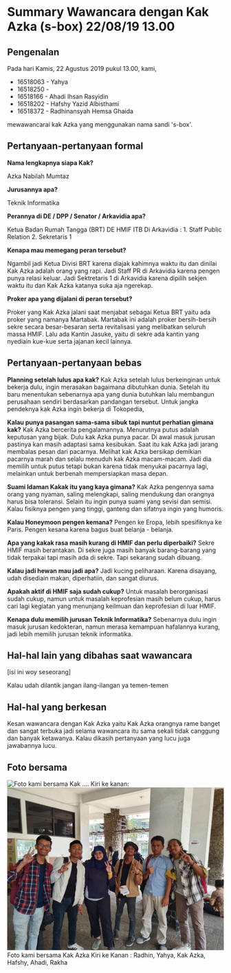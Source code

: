 # Summary Wawancara dengan Kak Azka (s-box) 22/08/19 13.00

## Pengenalan

Pada hari Kamis, 22 Agustus 2019 pukul 13.00, kami,
- 16518063 - Yahya
- 16518250 -
- 16518166 - Ahadi Ihsan Rasyidin
- 16518202 - Hafshy Yazid Albisthami
- 16518372 - Radhinansyah Hemsa Ghaida

mewawancarai kak Azka yang menggunakan nama sandi 's-box'.


## Pertanyaan-pertanyaan formal

**Nama lengkapnya siapa Kak?**

Azka Nabilah Mumtaz

**Jurusannya apa?**

Teknik Informatika

**Perannya di DE / DPP / Senator / Arkavidia apa?**

Ketua Badan Rumah Tangga (BRT) DE HMIF ITB
Di Arkavidia : 1. Staff Public Relation
               2. Sekretaris 1

**Kenapa mau memegang peran tersebut?**

Ngambil jadi Ketua Divisi BRT karena diajak kahimnya waktu itu dan dinilai Kak Azka adalah orang yang rapi.
Jadi Staff PR di Arkavidia karena pengen punya relasi keluar.
Jadi Sektretaris 1 di Arkavidia karena dipilih sekjen waktu itu dan Kak Azka katanya suka aja ngerekap.

**Proker apa yang dijalani di peran tersebut?**

Proker yang Kak Azka jalani saat menjabat sebagai Ketua BRT yaitu ada proker yang namanya Martabak. Martabak ini adalah proker bersih-bersih sekre secara besar-besaran serta revitalisasi yang melibatkan seluruh massa HMIF. Lalu ada Kantin Jasuke, yaitu di sekre ada kantin yang nyediain kue-kue serta jajanan kecil lainnya.

## Pertanyaan-pertanyaan bebas

**Planning setelah lulus apa kak?**
Kak Azka setelah lulus berkeinginan untuk bekerja dulu, ingin merasakan bagaimana dibutuhkan dunia. Setelah itu baru menentukan sebenarnya apa yang dunia butuhkan lalu membangun perusahaan sendiri berdasarkan pandangan tersebut. Untuk jangka pendeknya kak Azka ingin bekerja di Tokopedia,

**Kalau punya pasangan sama-sama sibuk tapi nuntut perhatian gimana kak?**
Kak Azka bercerita pengalamannya. Menurutnya putus adalah keputusan yang bijak. Dulu kak Azka punya pacar. Di awal masuk jurusan pastinya kan masih adaptasi sama kesibukan. Saat itu kak Azka jadi jarang membalas pesan dari pacarnya. Melihat kak Azka bersikap demikian pacarnya marah dan selalu menuduh kak Azka macam-macam. Jadi dia memilih untuk putus tetapi bukan karena tidak menyukai pacarnya lagi, melainkan untuk berbenah mempersiapkan masa depan.

**Suami Idaman Kakak itu yang kaya gimana?**
Kak Azka pengennya sama orang yang nyaman, saling melengkapi, saling mendukung dan orangnya harus bisa toleransi. Selain itu ingin punya suami yang sevisi dan semisi. Kalau fisiknya pengen yang tinggi, ganteng dan sifatnya ingin yang humoris.

**Kalau Honeymoon pengen kemana?**
Pengen ke Eropa, lebih spesifiknya ke Paris. Pengen kesana karena bagus buat belanja - belanja.

**Apa yang kakak rasa masih kurang di HMIF dan perlu diperbaiki?**
Sekre HMIF masih berantakan. Di sekre juga masih banyak barang-barang yang tidak terpakai tapi masih ada di sekre. Tapi sekarang sudah dibuang.

**Kalau jadi hewan mau jadi apa?**
Jadi kucing peliharaan. Karena disayang, udah disediain makan, diperhatiin, dan sangat diurus.

**Apakah aktif di HMIF saja sudah cukup?**
Untuk masalah berorganisasi sudah cukup, namun untuk masalah keprofesian masih belum cukup, harus cari lagi kegiatan yang menunjang keilmuan dan keprofesian di luar HMIF.

**Kenapa dulu memilih jurusan Teknik Informatika?**
Sebenarnya dulu ingin masuk jurusan kedokteran, namun merasa kemampuan hafalannya kurang, jadi lebih memilih jurusan teknik informatika.

## Hal-hal lain yang dibahas saat wawancara

[isi ini woy seseorang]

Kalau udah dilantik jangan ilang-ilangan ya temen-temen

## Hal-hal yang berkesan

Kesan wawancara dengan Kak Azka yaitu Kak Azka orangnya rame banget dan sangat terbuka jadi selama wawancara itu sama sekali tidak canggung dan banyak ketawanya. Kalau dikasih pertanyaan yang lucu juga jawabannya lucu.

## Foto bersama
![Foto kami bersama Kak .... Kiri ke kanan: ](https://github.com/ozer0532/TugasWawancaraDaemon/raw/master/)
![Foto kami bersama Kak Azka Kiri ke Kanan : Radhin, Yahya, Kak Azka, Hafshy, Ahadi, Rakha](./Azka1.jpg)
Foto kami bersama Kak Azka Kiri ke Kanan : Radhin, Yahya, Kak Azka, Hafshy, Ahadi, Rakha
